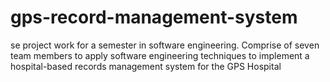 # gps-record-management-system
se project work for a semester in software engineering. Comprise of seven team members to apply software engineering techniques to implement a hospital-based records management system for the GPS Hospital
